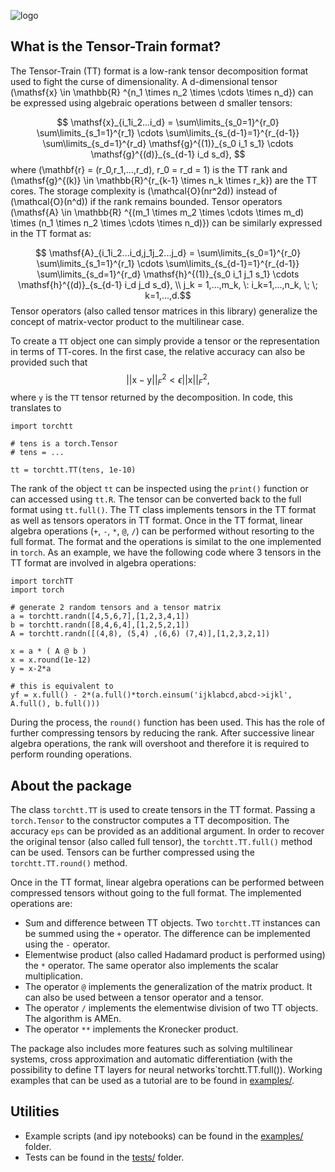   ![logo](https://github.com/ion-g-ion/torchTT/blob/main/logo.png?raw=true)

 What is the Tensor-Train format?
-----------------

 The Tensor-Train (TT) format is a low-rank tensor decomposition format used to fight the curse of dimensionality. A d-dimensional tensor \(\mathsf{x} \in \mathbb{R} ^{n_1 \times n_2 \times \cdots \times n_d}\) can be expressed using algebraic operations between d smaller tensors:

 $$ \mathsf{x}_{i_1i_2...i_d} = \sum\limits_{s_0=1}^{r_0} \sum\limits_{s_1=1}^{r_1} \cdots \sum\limits_{s_{d-1}=1}^{r_{d-1}} \sum\limits_{s_d=1}^{r_d} \mathsf{g}^{(1)}_{s_0 i_1 s_1} \cdots \mathsf{g}^{(d)}_{s_{d-1} i_d s_d}, $$
where \(\mathbf{r} = (r_0,r_1,...,r_d), r_0 = r_d = 1\) is the TT rank and  \(\mathsf{g}^{(k)} \in \mathbb{R}^{r_{k-1} \times n_k \times r_k}\) are the TT cores.
The storage complexity is \(\mathcal{O}(nr^2d)\) instead of \(\mathcal{O}(n^d)\) if the rank remains bounded. Tensor operators \(\mathsf{A} \in \mathbb{R} ^{(m_1 \times m_2 \times \cdots \times m_d) \times (n_1 \times n_2 \times \cdots \times n_d)}\) can be similarly expressed in the TT format as:

 $$ \mathsf{A}_{i_1i_2...i_d,j_1j_2...j_d} = \sum\limits_{s_0=1}^{r_0} \sum\limits_{s_1=1}^{r_1} \cdots \sum\limits_{s_{d-1}=1}^{r_{d-1}} \sum\limits_{s_d=1}^{r_d} \mathsf{h}^{(1)}_{s_0 i_1 j_1 s_1} \cdots \mathsf{h}^{(d)}_{s_{d-1} i_d j_d s_d}, \\ j_k = 1,...,m_k, \: i_k=1,...,n_k, \; \; k=1,...,d.$$
 Tensor operators (also called tensor matrices in this library) generalize the concept of matrix-vector product to the multilinear case.

To create a `TT` object one can simply provide a tensor or the representation in terms of TT-cores. In the first case, the relative accuracy can also be provided such that 
$$ || \mathsf{x} - \mathsf{y} ||_F^2 < \epsilon || \mathsf{x}||_F^2, $$
where `y` is the `TT` tensor returned by the decomposition. In code, this translates to
```
import torchtt

# tens is a torch.Tensor 
# tens = ...

tt = torchtt.TT(tens, 1e-10)
```
The rank of the object `tt` can be inspected using the `print()` function or can accessed using `tt.R`. The tensor can be converted back to the full format using `tt.full()`.
The TT class implements tensors in the TT format as well as tensors operators in TT format. Once in the TT format, linear algebra operations (`+`, `-`, `*`, `@`, `/`) can be performed without resorting to the full format. The format and the operations is similat to the one implemented in `torch`.
As an example, we have the following code where 3 tensors in the TT format are involved in algebra operations:

```
import torchTT
import torch

# generate 2 random tensors and a tensor matrix
a = torchtt.randn([4,5,6,7],[1,2,3,4,1])
b = torchtt.randn([8,4,6,4],[1,2,5,2,1])
A = torchtt.randn([(4,8), (5,4) ,(6,6) (7,4)],[1,2,3,2,1])

x = a * ( A @ b )
x = x.round(1e-12)
y = x-2*a

# this is equivalent to 
yf = x.full() - 2*(a.full()*torch.einsum('ijklabcd,abcd->ijkl', A.full(), b.full()))
```
During the process, the `round()` function has been used. This has the role of further compressing tensors by reducing the rank. After successive linear algebra operations, the rank will overshoot and therefore it is required to perform rounding operations.

About the package
-----------------

The class `torchtt.TT` is used to create tensors in the TT format. Passing a `torch.Tensor` to the constructor computes a TT decomposition. The accuracy `eps` can be provided as an additional argument. In order to recover the original tensor (also called full tensor), the `torchtt.TT.full()` method can be used. Tensors can be further compressed using the `torchtt.TT.round()` method.

Once in the TT format, linear algebra operations can be performed between compressed tensors without going to the full format. The implemented operations are:
 
 * Sum and difference between TT objects. Two `torchtt.TT` instances can be summed using the `+` operator. The difference can be implemented using the `-` operator.
 * Elementwise product (also called Hadamard product is performed using) the `*` operator. The same operator also implements the scalar multiplication.
 * The operator `@` implements the generalization of the matrix product. It can also be used between a tensor operator and a tensor.
 * The operator `/` implements the elementwise division of two TT objects. The algorithm is AMEn.
 * The operator `**` implements the Kronecker product.

The package also includes more features such as solving multilinear systems, cross approximation and automatic differentiation (with the possibility to define TT layers for neural networks`torchtt.TT.full()). Working examples that can be used as a tutorial are to be found in [examples/](https://github.com/ion-g-ion/torchTT/tree/main/examples).

Utilities
-----------------

 * Example scripts (and ipy notebooks) can be found in the [examples/](https://github.com/ion-g-ion/torchTT/tree/main/examples) folder.
 * Tests can be found in the [tests/](https://github.com/ion-g-ion/torchTT/tree/main/tests) folder.

